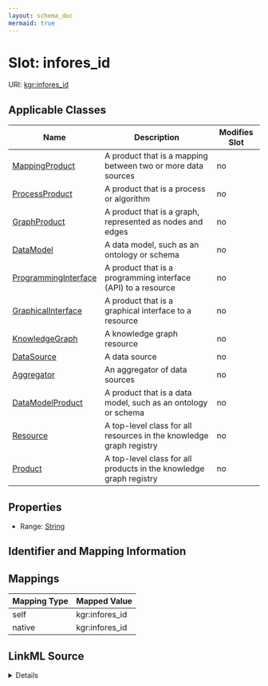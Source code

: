 ```yaml
---
layout: schema_doc
mermaid: true
---
```




# Slot: infores_id



URI: [kgr:infores_id](https://w3id.org/bridge2ai/data-sheets-schema/infores_id)



<!-- no inheritance hierarchy -->





## Applicable Classes

| Name | Description | Modifies Slot |
| --- | --- | --- |
| [MappingProduct](MappingProduct.html) | A product that is a mapping between two or more data sources |  no  |
| [ProcessProduct](ProcessProduct.html) | A product that is a process or algorithm |  no  |
| [GraphProduct](GraphProduct.html) | A product that is a graph, represented as nodes and edges |  no  |
| [DataModel](DataModel.html) | A data model, such as an ontology or schema |  no  |
| [ProgrammingInterface](ProgrammingInterface.html) | A product that is a programming interface (API) to a resource |  no  |
| [GraphicalInterface](GraphicalInterface.html) | A product that is a graphical interface to a resource |  no  |
| [KnowledgeGraph](KnowledgeGraph.html) | A knowledge graph resource |  no  |
| [DataSource](DataSource.html) | A data source |  no  |
| [Aggregator](Aggregator.html) | An aggregator of data sources |  no  |
| [DataModelProduct](DataModelProduct.html) | A product that is a data model, such as an ontology or schema |  no  |
| [Resource](Resource.html) | A top-level class for all resources in the knowledge graph registry |  no  |
| [Product](Product.html) | A top-level class for all products in the knowledge graph registry |  no  |







## Properties

* Range: [String](String.html)





## Identifier and Mapping Information








## Mappings

| Mapping Type | Mapped Value |
| ---  | ---  |
| self | kgr:infores_id |
| native | kgr:infores_id |




## LinkML Source

<details>
```yaml
name: infores_id
alias: infores_id
domain_of:
- Resource
- Product
range: string

```
</details>

